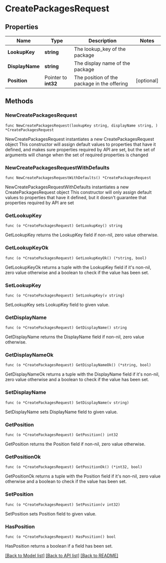 # CreatePackagesRequest

## Properties

Name | Type | Description | Notes
------------ | ------------- | ------------- | -------------
**LookupKey** | **string** | The lookup_key of the package | 
**DisplayName** | **string** | The display name of the package | 
**Position** | Pointer to **int32** | The position of the package in the offering | [optional] 

## Methods

### NewCreatePackagesRequest

`func NewCreatePackagesRequest(lookupKey string, displayName string, ) *CreatePackagesRequest`

NewCreatePackagesRequest instantiates a new CreatePackagesRequest object
This constructor will assign default values to properties that have it defined,
and makes sure properties required by API are set, but the set of arguments
will change when the set of required properties is changed

### NewCreatePackagesRequestWithDefaults

`func NewCreatePackagesRequestWithDefaults() *CreatePackagesRequest`

NewCreatePackagesRequestWithDefaults instantiates a new CreatePackagesRequest object
This constructor will only assign default values to properties that have it defined,
but it doesn't guarantee that properties required by API are set

### GetLookupKey

`func (o *CreatePackagesRequest) GetLookupKey() string`

GetLookupKey returns the LookupKey field if non-nil, zero value otherwise.

### GetLookupKeyOk

`func (o *CreatePackagesRequest) GetLookupKeyOk() (*string, bool)`

GetLookupKeyOk returns a tuple with the LookupKey field if it's non-nil, zero value otherwise
and a boolean to check if the value has been set.

### SetLookupKey

`func (o *CreatePackagesRequest) SetLookupKey(v string)`

SetLookupKey sets LookupKey field to given value.


### GetDisplayName

`func (o *CreatePackagesRequest) GetDisplayName() string`

GetDisplayName returns the DisplayName field if non-nil, zero value otherwise.

### GetDisplayNameOk

`func (o *CreatePackagesRequest) GetDisplayNameOk() (*string, bool)`

GetDisplayNameOk returns a tuple with the DisplayName field if it's non-nil, zero value otherwise
and a boolean to check if the value has been set.

### SetDisplayName

`func (o *CreatePackagesRequest) SetDisplayName(v string)`

SetDisplayName sets DisplayName field to given value.


### GetPosition

`func (o *CreatePackagesRequest) GetPosition() int32`

GetPosition returns the Position field if non-nil, zero value otherwise.

### GetPositionOk

`func (o *CreatePackagesRequest) GetPositionOk() (*int32, bool)`

GetPositionOk returns a tuple with the Position field if it's non-nil, zero value otherwise
and a boolean to check if the value has been set.

### SetPosition

`func (o *CreatePackagesRequest) SetPosition(v int32)`

SetPosition sets Position field to given value.

### HasPosition

`func (o *CreatePackagesRequest) HasPosition() bool`

HasPosition returns a boolean if a field has been set.


[[Back to Model list]](../README.md#documentation-for-models) [[Back to API list]](../README.md#documentation-for-api-endpoints) [[Back to README]](../README.md)


